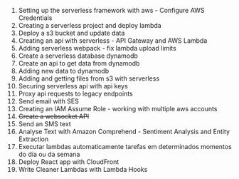 1. Setting up the serverless framework with aws - Configure AWS Credentials
2. Creating a serverless project and deploy lambda
3. Deploy a s3 bucket and update data
4. Creating an api with serverless - API Gateway and AWS Lambda
5. Adding serverless webpack - fix lambda upload limits
6. Create a serverless database dynamodb
7. Create an api to get data from dynamodb
8. Adding new data to dynamodb
9. Adding and getting files from s3 with serverless
10. Securing serverless api with api keys
11. Proxy api requests to legacy endpoints
12. Send email with SES
13. Creating an IAM Assume Role - working with multiple aws accounts
14. <s>Create a websocket API</s>
15. Send an SMS text
16. Analyse Text with Amazon Comprehend - Sentiment Analysis and Entity Extraction
17. Executar lambdas automaticamente tarefas em determinados momentos do dia ou da semana
18. Deploy React app with CloudFront
19. Write Cleaner Lambdas with Lambda Hooks

